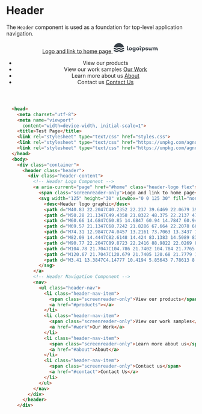 # Header

The `Header` component is used as a foundation for top-level application navigation.

<div class="mbs24"></div>

<header class="header">
  <div class="header-content">
    <!-- Header Logo Component -->
    <a aria-current="page" href="#home" class="header-logo flex">
      <span class="screenreader-only">Logo and link to home page</span>
      <svg width="125" height="30" viewBox="0 0 125 30" fill="none" xmlns="http://www.w3.org/2000/svg">
        <desc>Header logo graphic</desc>
        <path d="M40.83 22.2047C40.2352 22.237 39.6469 22.0679 39.16 21.7247C38.9566 21.5739 38.7929 21.3758 38.6831 21.1476C38.5733 20.9193 38.5208 20.6678 38.53 20.4147V11.1447C38.5252 11.1055 38.5293 11.0656 38.5422 11.0282C38.555 10.9908 38.5762 10.9569 38.6042 10.9289C38.6322 10.9009 38.6661 10.8797 38.7035 10.8669C38.7409 10.854 38.7808 10.8499 38.82 10.8547H40.5C40.69 10.8547 40.78 10.9547 40.78 11.1447V19.6947C40.78 20.0747 40.95 20.2647 41.3 20.2647C41.4484 20.2708 41.5968 20.254 41.74 20.2147C41.94 20.2147 42.05 20.2747 42.06 20.4547L42.21 21.7047C42.2172 21.7412 42.2165 21.7787 42.208 21.8149C42.1995 21.851 42.1833 21.885 42.1605 21.9143C42.1378 21.9437 42.109 21.9679 42.0762 21.9852C42.0433 22.0025 42.0071 22.0126 41.97 22.0147C41.602 22.1363 41.2175 22.2004 40.83 22.2047V22.2047Z" fill="#394149" />
        <path d="M50.28 21.1347C49.4358 21.8322 48.375 22.2137 47.28 22.2137C46.185 22.2137 45.1242 21.8322 44.28 21.1347C43.538 20.3857 43.1218 19.374 43.1218 18.3197C43.1218 17.2654 43.538 16.2537 44.28 15.5047C45.1258 14.8108 46.186 14.4316 47.28 14.4316C48.374 14.4316 49.4342 14.8108 50.28 15.5047C51.0049 16.2606 51.4096 17.2674 51.4096 18.3147C51.4096 19.362 51.0049 20.3688 50.28 21.1247V21.1347ZM45.86 19.8147C46.2517 20.1696 46.7614 20.3661 47.29 20.3661C47.8186 20.3661 48.3283 20.1696 48.72 19.8147C49.0746 19.4071 49.2698 18.885 49.2698 18.3447C49.2698 17.8044 49.0746 17.2824 48.72 16.8747C48.3283 16.5199 47.8186 16.3233 47.29 16.3233C46.7614 16.3233 46.2517 16.5199 45.86 16.8747C45.5055 17.2824 45.3102 17.8044 45.3102 18.3447C45.3102 18.885 45.5055 19.4071 45.86 19.8147Z" fill="#394149" />
        <path d="M60.66 14.6847C60.85 14.6847 60.94 14.7847 60.94 14.9747V22.1447C60.9575 22.6287 60.8669 23.1104 60.6749 23.5549C60.4829 23.9995 60.1943 24.3957 59.83 24.7147C59.0214 25.4042 57.9816 25.7615 56.92 25.7147C55.9611 25.7484 55.0151 25.4866 54.21 24.9647C53.8662 24.739 53.5725 24.4449 53.3472 24.1009C53.1218 23.7568 52.9696 23.3701 52.9 22.9647C52.9 22.7647 52.9 22.6747 53.17 22.6747H54.85C54.9213 22.6772 54.9904 22.7002 55.049 22.741C55.1075 22.7818 55.153 22.8386 55.18 22.9047C55.289 23.2084 55.5062 23.4613 55.79 23.6147C56.1359 23.7932 56.5208 23.8826 56.91 23.8747C57.1448 23.8876 57.3798 23.8535 57.6013 23.7745C57.8228 23.6956 58.0263 23.5732 58.2 23.4147C58.3587 23.2489 58.4821 23.0526 58.5629 22.8378C58.6437 22.623 58.6801 22.394 58.67 22.1647V21.5347C58.0685 21.9772 57.3364 22.2059 56.59 22.1847C56.0676 22.2037 55.5468 22.117 55.0587 21.9297C54.5707 21.7423 54.1255 21.4584 53.75 21.0947C53.029 20.3489 52.626 19.3521 52.626 18.3147C52.626 17.2774 53.029 16.2806 53.75 15.5347C54.1274 15.1743 54.573 14.8931 55.0608 14.7076C55.5486 14.5221 56.0685 14.4361 56.59 14.4547C57.358 14.4344 58.1098 14.678 58.72 15.1447V14.9847C58.7154 14.9464 58.7194 14.9075 58.7317 14.871C58.744 14.8344 58.7643 14.801 58.7911 14.7732C58.8179 14.7454 58.8506 14.724 58.8867 14.7104C58.9228 14.6968 58.9615 14.6915 59 14.6947L60.66 14.6847ZM56.78 20.4047C57.0376 20.4127 57.2939 20.364 57.5306 20.262C57.7673 20.1601 57.9788 20.0074 58.15 19.8147C58.4825 19.3854 58.6629 18.8577 58.6629 18.3147C58.6629 17.7717 58.4825 17.2441 58.15 16.8147C57.9794 16.6247 57.7692 16.4742 57.5343 16.374C57.2993 16.2739 57.0453 16.2263 56.79 16.2347C56.5294 16.2265 56.2701 16.2751 56.0301 16.3769C55.7901 16.4788 55.5751 16.6316 55.4 16.8247C55.0317 17.2354 54.838 17.7735 54.86 18.3247C54.842 18.8705 55.0313 19.4029 55.39 19.8147C55.5656 20.0073 55.7806 20.1598 56.0205 20.2616C56.2604 20.3634 56.5195 20.4123 56.78 20.4047V20.4047Z" fill="#394149" />
        <path d="M69.57 21.1347C68.7242 21.8286 67.664 22.2078 66.57 22.2078C65.476 22.2078 64.4158 21.8286 63.57 21.1347C62.8445 20.3771 62.4395 19.3687 62.4395 18.3197C62.4395 17.2708 62.8445 16.2623 63.57 15.5047C64.4166 14.8126 65.4765 14.4345 66.57 14.4345C67.6635 14.4345 68.7234 14.8126 69.57 15.5047C70.2949 16.2606 70.6996 17.2674 70.6996 18.3147C70.6996 19.362 70.2949 20.3688 69.57 21.1247V21.1347ZM65.14 19.8147C65.3317 19.9971 65.5577 20.1396 65.8049 20.234C66.0521 20.3284 66.3155 20.3729 66.58 20.3647C66.8428 20.3715 67.1044 20.3265 67.3498 20.2321C67.5951 20.1377 67.8195 19.9959 68.01 19.8147C68.3588 19.4043 68.5503 18.8833 68.5503 18.3447C68.5503 17.8061 68.3588 17.2851 68.01 16.8747C67.8195 16.6936 67.5951 16.5517 67.3498 16.4574C67.1044 16.363 66.8428 16.3179 66.58 16.3247C66.3155 16.3166 66.0521 16.361 65.8049 16.4554C65.5577 16.5498 65.3317 16.6923 65.14 16.8747C64.7912 17.2851 64.5998 17.8061 64.5998 18.3447C64.5998 18.8833 64.7912 19.4043 65.14 19.8147V19.8147Z" fill="#394149" />
        <path d="M74.31 12.9847C74.0457 13.2161 73.7063 13.3437 73.355 13.3437C73.0037 13.3437 72.6644 13.2161 72.4 12.9847C72.2802 12.8716 72.1847 12.7352 72.1194 12.5839C72.0542 12.4326 72.0205 12.2695 72.0205 12.1047C72.0205 11.9399 72.0542 11.7769 72.1194 11.6256C72.1847 11.4742 72.2802 11.3378 72.4 11.2247C72.6671 10.9992 73.0054 10.8754 73.355 10.8754C73.7046 10.8754 74.0429 10.9992 74.31 11.2247C74.4299 11.3378 74.5254 11.4742 74.5906 11.6256C74.6559 11.7769 74.6895 11.9399 74.6895 12.1047C74.6895 12.2695 74.6559 12.4326 74.5906 12.5839C74.5254 12.7352 74.4299 12.8716 74.31 12.9847V12.9847ZM74.52 22.2047C73.9256 22.2339 73.3383 22.0651 72.85 21.7247C72.6497 21.5717 72.4888 21.3729 72.381 21.145C72.2731 20.9171 72.2213 20.6667 72.23 20.4147V14.9747C72.2252 14.9355 72.2293 14.8957 72.2422 14.8583C72.255 14.8209 72.2762 14.7869 72.3042 14.7589C72.3322 14.731 72.3661 14.7097 72.4035 14.6969C72.4409 14.684 72.4808 14.6799 72.52 14.6847H74.2C74.39 14.6847 74.48 14.7847 74.48 14.9747V19.6947C74.48 20.0747 74.65 20.2647 74.99 20.2647C75.1417 20.2702 75.2933 20.2533 75.44 20.2147C75.64 20.2147 75.75 20.2747 75.76 20.4547L75.91 21.7047C75.9172 21.7412 75.9165 21.7788 75.908 21.8149C75.8995 21.8511 75.8833 21.885 75.8606 21.9143C75.8378 21.9437 75.809 21.9679 75.7762 21.9852C75.7433 22.0025 75.7071 22.0126 75.67 22.0147C75.2988 22.137 74.9109 22.2011 74.52 22.2047V22.2047Z" fill="#394149" />
        <path d="M82.09 14.4447C82.6148 14.424 83.1383 14.5089 83.6296 14.6944C84.1209 14.88 84.5699 15.1623 84.95 15.5247C85.6572 16.2837 86.0503 17.2824 86.0503 18.3197C86.0503 19.3571 85.6572 20.3558 84.95 21.1147C84.5718 21.4804 84.1233 21.7655 83.6317 21.9528C83.1401 22.1402 82.6157 22.2259 82.09 22.2047C81.3412 22.2214 80.6073 21.9932 80 21.5547V25.1647C80 25.3547 79.9 25.4447 79.71 25.4447H78.03C77.9917 25.4519 77.9522 25.4496 77.9149 25.4381C77.8777 25.4265 77.8438 25.4061 77.8162 25.3785C77.7886 25.351 77.7682 25.3171 77.7567 25.2798C77.7451 25.2426 77.7428 25.2031 77.75 25.1647V16.9647C77.7618 16.8845 77.7546 16.8027 77.7292 16.7257C77.7037 16.6488 77.6605 16.5788 77.6032 16.5215C77.5459 16.4642 77.476 16.4211 77.399 16.3956C77.3221 16.3701 77.2402 16.363 77.16 16.3747H76.83C76.61 16.3747 76.5 16.2947 76.5 16.1347V14.9547C76.4948 14.8817 76.5148 14.8091 76.5567 14.7491C76.5985 14.689 76.6597 14.6451 76.73 14.6247C77.0759 14.499 77.442 14.438 77.81 14.4447C78.177 14.4123 78.5453 14.4901 78.8678 14.6682C79.1902 14.8464 79.4522 15.1168 79.62 15.4447C79.9421 15.1189 80.3273 14.8622 80.752 14.6902C81.1767 14.5183 81.6319 14.4348 82.09 14.4447ZM80.53 19.8147C80.7083 20.0011 80.9225 20.1494 81.1597 20.2507C81.3969 20.352 81.6521 20.4042 81.91 20.4042C82.1679 20.4042 82.4232 20.352 82.6603 20.2507C82.8975 20.1494 83.1117 20.0011 83.29 19.8147C83.6656 19.3958 83.8629 18.8469 83.84 18.2847C83.8662 17.7221 83.6684 17.172 83.29 16.7547C83.1117 16.5684 82.8975 16.4201 82.6603 16.3188C82.4232 16.2175 82.1679 16.1652 81.91 16.1652C81.6521 16.1652 81.3969 16.2175 81.1597 16.3188C80.9225 16.4201 80.7083 16.5684 80.53 16.7547C80.1661 17.1793 79.9768 17.7261 80 18.2847C79.9797 18.843 80.1687 19.3887 80.53 19.8147Z" fill="#394149" />
        <path d="M90.77 22.2047C89.8723 22.2416 88.9822 22.0269 88.2 21.5847C87.8862 21.3957 87.619 21.1385 87.4181 20.832C87.2173 20.5256 87.0881 20.1779 87.04 19.8147C87.04 19.6147 87.11 19.5147 87.33 19.5147H88.8C88.8699 19.5175 88.9378 19.5395 88.996 19.5783C89.0542 19.6171 89.1006 19.6712 89.13 19.7347C89.34 20.2747 89.89 20.5447 90.77 20.5447C91.077 20.5588 91.3826 20.497 91.66 20.3647C91.7557 20.3215 91.8379 20.2531 91.8978 20.1668C91.9577 20.0805 91.993 19.9796 92 19.8747C92 19.6147 91.84 19.4347 91.52 19.3147C91.1405 19.1884 90.7481 19.1046 90.35 19.0647C89.8785 19.0114 89.4109 18.9279 88.95 18.8147C88.5018 18.7133 88.0943 18.4799 87.78 18.1447C87.5949 17.9169 87.4587 17.6534 87.3797 17.3707C87.3008 17.088 87.2809 16.792 87.3212 16.5013C87.3615 16.2105 87.4613 15.9312 87.6142 15.6806C87.7671 15.43 87.9699 15.2136 88.21 15.0447C88.9308 14.5856 89.7765 14.3619 90.63 14.4047C91.4564 14.3768 92.274 14.5812 92.99 14.9947C93.2786 15.1582 93.527 15.3839 93.7173 15.6555C93.9076 15.9271 94.0349 16.2377 94.09 16.5647C94.09 16.7647 94 16.8647 93.82 16.8647H92.34C92.2777 16.8684 92.2157 16.8532 92.1622 16.8211C92.1087 16.789 92.0661 16.7415 92.04 16.6847C91.9411 16.4479 91.7549 16.2581 91.52 16.1547C91.255 16.0161 90.959 15.9472 90.66 15.9547C90.3669 15.9388 90.0745 15.9973 89.81 16.1247C89.7168 16.1607 89.6366 16.2237 89.5795 16.3057C89.5225 16.3877 89.4913 16.4849 89.49 16.5847C89.4964 16.7215 89.5465 16.8526 89.6329 16.9588C89.7193 17.065 89.8374 17.1407 89.97 17.1747C90.354 17.3195 90.7533 17.4201 91.16 17.4747C91.6277 17.5363 92.0917 17.6231 92.55 17.7347C92.9982 17.8362 93.4057 18.0695 93.72 18.4047C93.8881 18.5894 94.018 18.8056 94.1021 19.0407C94.1862 19.2759 94.2229 19.5253 94.21 19.7747C94.2186 20.1204 94.1375 20.4624 93.9745 20.7674C93.8115 21.0724 93.5722 21.3299 93.28 21.5147C92.5329 21.9944 91.6573 22.2351 90.77 22.2047V22.2047Z" fill="#394149" />
        <path d="M104.78 21.7047C104.786 21.7402 104.784 21.7765 104.776 21.8114C104.767 21.8464 104.752 21.8792 104.73 21.9081C104.709 21.937 104.682 21.9613 104.651 21.9796C104.62 21.9979 104.586 22.0098 104.55 22.0147C104.185 22.1339 103.804 22.198 103.42 22.2047C103.04 22.2441 102.656 22.1847 102.306 22.0323C101.955 21.8799 101.65 21.6396 101.42 21.3347C100.714 21.942 99.8003 22.2536 98.87 22.2047C98.4381 22.2246 98.0068 22.1539 97.6038 21.9972C97.2008 21.8405 96.835 21.6012 96.53 21.2947C96.2271 20.9736 95.9922 20.5946 95.8392 20.1805C95.6863 19.7664 95.6186 19.3257 95.64 18.8847V14.9747C95.64 14.7847 95.73 14.6847 95.92 14.6847H97.6C97.79 14.6847 97.88 14.7847 97.88 14.9747V18.5847C97.8617 19.0345 98.0155 19.4743 98.31 19.8147C98.457 19.9707 98.6357 20.0933 98.8341 20.1744C99.0324 20.2555 99.2459 20.2931 99.46 20.2847C99.6792 20.2943 99.8981 20.2604 100.104 20.1848C100.31 20.1093 100.499 19.9937 100.66 19.8447C100.812 19.6877 100.931 19.5011 101.008 19.2964C101.086 19.0917 101.12 18.8733 101.11 18.6547V14.9747C101.11 14.7847 101.2 14.6847 101.39 14.6847H103.09C103.28 14.6847 103.37 14.7847 103.37 14.9747V19.6847C103.37 20.0747 103.54 20.2647 103.87 20.2647C104.025 20.2707 104.18 20.2539 104.33 20.2147C104.368 20.2041 104.408 20.2022 104.446 20.2092C104.485 20.2161 104.521 20.2317 104.553 20.2548C104.585 20.2779 104.611 20.3079 104.63 20.3425C104.648 20.3771 104.658 20.4155 104.66 20.4547L104.78 21.7047Z" fill="#394149" />
        <path d="M120.67 21.7047C120.679 21.7405 120.68 21.7779 120.673 21.8141C120.665 21.8502 120.65 21.8844 120.628 21.914C120.606 21.9436 120.578 21.968 120.545 21.9855C120.513 22.0029 120.477 22.0129 120.44 22.0147C120.068 22.1356 119.681 22.1997 119.29 22.2047C118.695 22.2354 118.108 22.0665 117.62 21.7247C117.409 21.5783 117.238 21.3822 117.121 21.1537C117.004 20.9252 116.945 20.6714 116.95 20.4147V18.0647C116.971 17.6163 116.821 17.1766 116.53 16.8347C116.39 16.6784 116.216 16.5552 116.023 16.4739C115.829 16.3927 115.62 16.3554 115.41 16.3647C115.221 16.3576 115.033 16.3935 114.859 16.4697C114.686 16.5459 114.533 16.6605 114.41 16.8047C114.146 17.1398 114.011 17.5586 114.03 17.9847V21.6747C114.03 21.8647 113.94 21.9647 113.75 21.9647H112.06C112.021 21.9696 111.981 21.9654 111.944 21.9526C111.906 21.9397 111.872 21.9185 111.844 21.8906C111.816 21.8626 111.795 21.8286 111.782 21.7912C111.769 21.7538 111.765 21.714 111.77 21.6747V18.0647C111.792 17.6212 111.653 17.1846 111.38 16.8347C111.258 16.6877 111.105 16.5694 110.932 16.4882C110.76 16.407 110.571 16.3648 110.38 16.3647C110.176 16.3565 109.973 16.3914 109.783 16.4673C109.593 16.5431 109.422 16.6581 109.28 16.8047C108.994 17.1291 108.847 17.5529 108.87 17.9847V21.6747C108.875 21.714 108.871 21.7538 108.858 21.7912C108.845 21.8286 108.824 21.8626 108.796 21.8906C108.768 21.9185 108.734 21.9397 108.696 21.9526C108.659 21.9654 108.619 21.9696 108.58 21.9647H106.95C106.76 21.9647 106.67 21.8647 106.67 21.6747V16.9647C106.682 16.8845 106.675 16.8027 106.649 16.7257C106.624 16.6488 106.581 16.5788 106.523 16.5215C106.466 16.4642 106.396 16.4211 106.319 16.3956C106.242 16.3701 106.16 16.363 106.08 16.3747H105.75C105.53 16.3747 105.42 16.2947 105.42 16.1347V14.9547C105.415 14.8817 105.435 14.8091 105.477 14.7491C105.519 14.689 105.58 14.6451 105.65 14.6247C105.996 14.499 106.362 14.438 106.73 14.4447C107.083 14.4146 107.438 14.485 107.753 14.6478C108.068 14.8106 108.33 15.0591 108.51 15.3647C108.847 15.045 109.247 14.7982 109.684 14.6399C110.121 14.4816 110.586 14.4152 111.05 14.4447C111.501 14.4227 111.95 14.5073 112.362 14.6914C112.773 14.8756 113.136 15.1542 113.42 15.5047C113.751 15.145 114.158 14.8634 114.611 14.68C115.064 14.4967 115.552 14.4164 116.04 14.4447C116.476 14.4243 116.912 14.4946 117.32 14.6513C117.728 14.8079 118.099 15.0474 118.41 15.3547C118.714 15.6752 118.949 16.0541 119.102 16.4684C119.255 16.8826 119.323 17.3237 119.3 17.7647V19.6947C119.3 20.0747 119.47 20.2647 119.79 20.2647C119.945 20.272 120.1 20.2551 120.25 20.2147C120.457 20.2147 120.567 20.2947 120.58 20.4547L120.67 21.7047Z" fill="#394149" />
        <path d="M3.41 13.3847C4.14777 10.4194 5.85643 7.78613 8.2639 5.90424C10.6714 4.02234 13.6393 3 16.695 3C19.7507 3 22.7186 4.02234 25.1261 5.90424C27.5336 7.78613 29.2422 10.4194 29.98 13.3847H28.78C26.7557 13.3549 24.7729 13.9599 23.11 15.1147C23.014 15.1842 22.9138 15.2477 22.81 15.3047H22.67C22.5662 15.2477 22.466 15.1842 22.37 15.1147C20.6924 13.9866 18.7166 13.3841 16.695 13.3841C14.6734 13.3841 12.6976 13.9866 11.02 15.1147C10.924 15.1842 10.8238 15.2477 10.72 15.3047H10.58C10.4762 15.2477 10.376 15.1842 10.28 15.1147C8.61714 13.9599 6.63432 13.3549 4.61 13.3847H3.41ZM26.62 19.6547C27.236 19.175 27.9995 18.924 28.78 18.9447H30.39V15.7347H28.78C27.4052 15.7181 26.0619 16.146 24.95 16.9547C24.3243 17.416 23.5674 17.6649 22.79 17.6649C22.0126 17.6649 21.2557 17.416 20.63 16.9547C19.4899 16.1611 18.1341 15.7356 16.745 15.7356C15.3559 15.7356 14.0001 16.1611 12.86 16.9547C12.2343 17.416 11.4774 17.6649 10.7 17.6649C9.92264 17.6649 9.1657 17.416 8.54 16.9547C7.4144 16.1356 6.0518 15.7072 4.66 15.7347H3V18.9447H4.61C5.39051 18.924 6.15399 19.175 6.77 19.6547C7.90801 20.4489 9.2623 20.8747 10.65 20.8747C12.0377 20.8747 13.392 20.4489 14.53 19.6547C15.1468 19.1765 15.9097 18.9257 16.69 18.9447C17.4708 18.9223 18.2348 19.1735 18.85 19.6547C19.9901 20.4484 21.3459 20.8738 22.735 20.8738C24.1241 20.8738 25.4799 20.4484 26.62 19.6547V19.6547ZM26.62 25.3947C27.236 24.915 27.9995 24.664 28.78 24.6847H30.39V21.4747H28.78C27.4052 21.4581 26.0619 21.886 24.95 22.6947C24.3243 23.156 23.5674 23.4049 22.79 23.4049C22.0126 23.4049 21.2557 23.156 20.63 22.6947C19.4899 21.9011 18.1341 21.4757 16.745 21.4757C15.3559 21.4757 14.0001 21.9011 12.86 22.6947C12.2343 23.156 11.4774 23.4049 10.7 23.4049C9.92264 23.4049 9.1657 23.156 8.54 22.6947C7.4144 21.8757 6.0518 21.4472 4.66 21.4747H3V24.6847H4.61C5.39051 24.664 6.15399 24.915 6.77 25.3947C7.90801 26.1889 9.2623 26.6147 10.65 26.6147C12.0377 26.6147 13.392 26.1889 14.53 25.3947C15.1468 24.9165 15.9097 24.6657 16.69 24.6847C17.4708 24.6623 18.2348 24.9135 18.85 25.3947C19.9901 26.1884 21.3459 26.6138 22.735 26.6138C24.1241 26.6138 25.4799 26.1884 26.62 25.3947V25.3947Z" fill="#394149" />
      </svg>
    </a>
    <!-- Header Navigation Component -->
    <nav>
      <ul class="header-nav">
        <li class="header-nav-item">
          <span class="screenreader-only">View our products</span>
          <a href="#products"></a>
        </li>
        <li class="header-nav-item">
          <span class="screenreader-only">View our work samples</span>
          <a href="#work">Our Work</a>
        </li>
        <li class="header-nav-item">
          <span class="screenreader-only">Learn more about us</span>
          <a href="#about">About</a>
        </li>
        <li class="header-nav-item">
          <span class="screenreader-only">Contact us</span>
          <a href="#contact">Contact Us</a>
        </li>
      </ul>
    </nav>
  </div>
</header>

```html
  <head>
    <meta charset="utf-8">
    <meta name="viewport"
      content="width=device-width, initial-scale=1">
    <title>Test Page</title>
    <link rel="stylesheet" type="text/css" href="styles.css">
    <link rel="stylesheet" type="text/css" href="https://unpkg.com/agnostic-css@1.0.12/public/css-dist/common.min.css">
    <link rel="stylesheet" type="text/css" href="https://unpkg.com/agnostic-css@1.0.12/public/css-dist/components.min.css">
  </head>
  <body>
    <div class="container">
      <header class="header">
        <div class="header-content">
          <!-- Header Logo Component -->
          <a aria-current="page" href="#home" class="header-logo flex">
            <span class="screenreader-only">Logo and link to home page</span>
            <svg width="125" height="30" viewBox="0 0 125 30" fill="none" xmlns="http://www.w3.org/2000/svg">
              <desc>Header logo graphic</desc>
              <path d="M40.83 22.2047C40.2352 22.237 39.6469 22.0679 39.16 21.7247C38.9566 21.5739 38.7929 21.3758 38.6831 21.1476C38.5733 20.9193 38.5208 20.6678 38.53 20.4147V11.1447C38.5252 11.1055 38.5293 11.0656 38.5422 11.0282C38.555 10.9908 38.5762 10.9569 38.6042 10.9289C38.6322 10.9009 38.6661 10.8797 38.7035 10.8669C38.7409 10.854 38.7808 10.8499 38.82 10.8547H40.5C40.69 10.8547 40.78 10.9547 40.78 11.1447V19.6947C40.78 20.0747 40.95 20.2647 41.3 20.2647C41.4484 20.2708 41.5968 20.254 41.74 20.2147C41.94 20.2147 42.05 20.2747 42.06 20.4547L42.21 21.7047C42.2172 21.7412 42.2165 21.7787 42.208 21.8149C42.1995 21.851 42.1833 21.885 42.1605 21.9143C42.1378 21.9437 42.109 21.9679 42.0762 21.9852C42.0433 22.0025 42.0071 22.0126 41.97 22.0147C41.602 22.1363 41.2175 22.2004 40.83 22.2047V22.2047Z" fill="#394149" />
              <path d="M50.28 21.1347C49.4358 21.8322 48.375 22.2137 47.28 22.2137C46.185 22.2137 45.1242 21.8322 44.28 21.1347C43.538 20.3857 43.1218 19.374 43.1218 18.3197C43.1218 17.2654 43.538 16.2537 44.28 15.5047C45.1258 14.8108 46.186 14.4316 47.28 14.4316C48.374 14.4316 49.4342 14.8108 50.28 15.5047C51.0049 16.2606 51.4096 17.2674 51.4096 18.3147C51.4096 19.362 51.0049 20.3688 50.28 21.1247V21.1347ZM45.86 19.8147C46.2517 20.1696 46.7614 20.3661 47.29 20.3661C47.8186 20.3661 48.3283 20.1696 48.72 19.8147C49.0746 19.4071 49.2698 18.885 49.2698 18.3447C49.2698 17.8044 49.0746 17.2824 48.72 16.8747C48.3283 16.5199 47.8186 16.3233 47.29 16.3233C46.7614 16.3233 46.2517 16.5199 45.86 16.8747C45.5055 17.2824 45.3102 17.8044 45.3102 18.3447C45.3102 18.885 45.5055 19.4071 45.86 19.8147Z" fill="#394149" />
              <path d="M60.66 14.6847C60.85 14.6847 60.94 14.7847 60.94 14.9747V22.1447C60.9575 22.6287 60.8669 23.1104 60.6749 23.5549C60.4829 23.9995 60.1943 24.3957 59.83 24.7147C59.0214 25.4042 57.9816 25.7615 56.92 25.7147C55.9611 25.7484 55.0151 25.4866 54.21 24.9647C53.8662 24.739 53.5725 24.4449 53.3472 24.1009C53.1218 23.7568 52.9696 23.3701 52.9 22.9647C52.9 22.7647 52.9 22.6747 53.17 22.6747H54.85C54.9213 22.6772 54.9904 22.7002 55.049 22.741C55.1075 22.7818 55.153 22.8386 55.18 22.9047C55.289 23.2084 55.5062 23.4613 55.79 23.6147C56.1359 23.7932 56.5208 23.8826 56.91 23.8747C57.1448 23.8876 57.3798 23.8535 57.6013 23.7745C57.8228 23.6956 58.0263 23.5732 58.2 23.4147C58.3587 23.2489 58.4821 23.0526 58.5629 22.8378C58.6437 22.623 58.6801 22.394 58.67 22.1647V21.5347C58.0685 21.9772 57.3364 22.2059 56.59 22.1847C56.0676 22.2037 55.5468 22.117 55.0587 21.9297C54.5707 21.7423 54.1255 21.4584 53.75 21.0947C53.029 20.3489 52.626 19.3521 52.626 18.3147C52.626 17.2774 53.029 16.2806 53.75 15.5347C54.1274 15.1743 54.573 14.8931 55.0608 14.7076C55.5486 14.5221 56.0685 14.4361 56.59 14.4547C57.358 14.4344 58.1098 14.678 58.72 15.1447V14.9847C58.7154 14.9464 58.7194 14.9075 58.7317 14.871C58.744 14.8344 58.7643 14.801 58.7911 14.7732C58.8179 14.7454 58.8506 14.724 58.8867 14.7104C58.9228 14.6968 58.9615 14.6915 59 14.6947L60.66 14.6847ZM56.78 20.4047C57.0376 20.4127 57.2939 20.364 57.5306 20.262C57.7673 20.1601 57.9788 20.0074 58.15 19.8147C58.4825 19.3854 58.6629 18.8577 58.6629 18.3147C58.6629 17.7717 58.4825 17.2441 58.15 16.8147C57.9794 16.6247 57.7692 16.4742 57.5343 16.374C57.2993 16.2739 57.0453 16.2263 56.79 16.2347C56.5294 16.2265 56.2701 16.2751 56.0301 16.3769C55.7901 16.4788 55.5751 16.6316 55.4 16.8247C55.0317 17.2354 54.838 17.7735 54.86 18.3247C54.842 18.8705 55.0313 19.4029 55.39 19.8147C55.5656 20.0073 55.7806 20.1598 56.0205 20.2616C56.2604 20.3634 56.5195 20.4123 56.78 20.4047V20.4047Z" fill="#394149" />
              <path d="M69.57 21.1347C68.7242 21.8286 67.664 22.2078 66.57 22.2078C65.476 22.2078 64.4158 21.8286 63.57 21.1347C62.8445 20.3771 62.4395 19.3687 62.4395 18.3197C62.4395 17.2708 62.8445 16.2623 63.57 15.5047C64.4166 14.8126 65.4765 14.4345 66.57 14.4345C67.6635 14.4345 68.7234 14.8126 69.57 15.5047C70.2949 16.2606 70.6996 17.2674 70.6996 18.3147C70.6996 19.362 70.2949 20.3688 69.57 21.1247V21.1347ZM65.14 19.8147C65.3317 19.9971 65.5577 20.1396 65.8049 20.234C66.0521 20.3284 66.3155 20.3729 66.58 20.3647C66.8428 20.3715 67.1044 20.3265 67.3498 20.2321C67.5951 20.1377 67.8195 19.9959 68.01 19.8147C68.3588 19.4043 68.5503 18.8833 68.5503 18.3447C68.5503 17.8061 68.3588 17.2851 68.01 16.8747C67.8195 16.6936 67.5951 16.5517 67.3498 16.4574C67.1044 16.363 66.8428 16.3179 66.58 16.3247C66.3155 16.3166 66.0521 16.361 65.8049 16.4554C65.5577 16.5498 65.3317 16.6923 65.14 16.8747C64.7912 17.2851 64.5998 17.8061 64.5998 18.3447C64.5998 18.8833 64.7912 19.4043 65.14 19.8147V19.8147Z" fill="#394149" />
              <path d="M74.31 12.9847C74.0457 13.2161 73.7063 13.3437 73.355 13.3437C73.0037 13.3437 72.6644 13.2161 72.4 12.9847C72.2802 12.8716 72.1847 12.7352 72.1194 12.5839C72.0542 12.4326 72.0205 12.2695 72.0205 12.1047C72.0205 11.9399 72.0542 11.7769 72.1194 11.6256C72.1847 11.4742 72.2802 11.3378 72.4 11.2247C72.6671 10.9992 73.0054 10.8754 73.355 10.8754C73.7046 10.8754 74.0429 10.9992 74.31 11.2247C74.4299 11.3378 74.5254 11.4742 74.5906 11.6256C74.6559 11.7769 74.6895 11.9399 74.6895 12.1047C74.6895 12.2695 74.6559 12.4326 74.5906 12.5839C74.5254 12.7352 74.4299 12.8716 74.31 12.9847V12.9847ZM74.52 22.2047C73.9256 22.2339 73.3383 22.0651 72.85 21.7247C72.6497 21.5717 72.4888 21.3729 72.381 21.145C72.2731 20.9171 72.2213 20.6667 72.23 20.4147V14.9747C72.2252 14.9355 72.2293 14.8957 72.2422 14.8583C72.255 14.8209 72.2762 14.7869 72.3042 14.7589C72.3322 14.731 72.3661 14.7097 72.4035 14.6969C72.4409 14.684 72.4808 14.6799 72.52 14.6847H74.2C74.39 14.6847 74.48 14.7847 74.48 14.9747V19.6947C74.48 20.0747 74.65 20.2647 74.99 20.2647C75.1417 20.2702 75.2933 20.2533 75.44 20.2147C75.64 20.2147 75.75 20.2747 75.76 20.4547L75.91 21.7047C75.9172 21.7412 75.9165 21.7788 75.908 21.8149C75.8995 21.8511 75.8833 21.885 75.8606 21.9143C75.8378 21.9437 75.809 21.9679 75.7762 21.9852C75.7433 22.0025 75.7071 22.0126 75.67 22.0147C75.2988 22.137 74.9109 22.2011 74.52 22.2047V22.2047Z" fill="#394149" />
              <path d="M82.09 14.4447C82.6148 14.424 83.1383 14.5089 83.6296 14.6944C84.1209 14.88 84.5699 15.1623 84.95 15.5247C85.6572 16.2837 86.0503 17.2824 86.0503 18.3197C86.0503 19.3571 85.6572 20.3558 84.95 21.1147C84.5718 21.4804 84.1233 21.7655 83.6317 21.9528C83.1401 22.1402 82.6157 22.2259 82.09 22.2047C81.3412 22.2214 80.6073 21.9932 80 21.5547V25.1647C80 25.3547 79.9 25.4447 79.71 25.4447H78.03C77.9917 25.4519 77.9522 25.4496 77.9149 25.4381C77.8777 25.4265 77.8438 25.4061 77.8162 25.3785C77.7886 25.351 77.7682 25.3171 77.7567 25.2798C77.7451 25.2426 77.7428 25.2031 77.75 25.1647V16.9647C77.7618 16.8845 77.7546 16.8027 77.7292 16.7257C77.7037 16.6488 77.6605 16.5788 77.6032 16.5215C77.5459 16.4642 77.476 16.4211 77.399 16.3956C77.3221 16.3701 77.2402 16.363 77.16 16.3747H76.83C76.61 16.3747 76.5 16.2947 76.5 16.1347V14.9547C76.4948 14.8817 76.5148 14.8091 76.5567 14.7491C76.5985 14.689 76.6597 14.6451 76.73 14.6247C77.0759 14.499 77.442 14.438 77.81 14.4447C78.177 14.4123 78.5453 14.4901 78.8678 14.6682C79.1902 14.8464 79.4522 15.1168 79.62 15.4447C79.9421 15.1189 80.3273 14.8622 80.752 14.6902C81.1767 14.5183 81.6319 14.4348 82.09 14.4447ZM80.53 19.8147C80.7083 20.0011 80.9225 20.1494 81.1597 20.2507C81.3969 20.352 81.6521 20.4042 81.91 20.4042C82.1679 20.4042 82.4232 20.352 82.6603 20.2507C82.8975 20.1494 83.1117 20.0011 83.29 19.8147C83.6656 19.3958 83.8629 18.8469 83.84 18.2847C83.8662 17.7221 83.6684 17.172 83.29 16.7547C83.1117 16.5684 82.8975 16.4201 82.6603 16.3188C82.4232 16.2175 82.1679 16.1652 81.91 16.1652C81.6521 16.1652 81.3969 16.2175 81.1597 16.3188C80.9225 16.4201 80.7083 16.5684 80.53 16.7547C80.1661 17.1793 79.9768 17.7261 80 18.2847C79.9797 18.843 80.1687 19.3887 80.53 19.8147Z" fill="#394149" />
              <path d="M90.77 22.2047C89.8723 22.2416 88.9822 22.0269 88.2 21.5847C87.8862 21.3957 87.619 21.1385 87.4181 20.832C87.2173 20.5256 87.0881 20.1779 87.04 19.8147C87.04 19.6147 87.11 19.5147 87.33 19.5147H88.8C88.8699 19.5175 88.9378 19.5395 88.996 19.5783C89.0542 19.6171 89.1006 19.6712 89.13 19.7347C89.34 20.2747 89.89 20.5447 90.77 20.5447C91.077 20.5588 91.3826 20.497 91.66 20.3647C91.7557 20.3215 91.8379 20.2531 91.8978 20.1668C91.9577 20.0805 91.993 19.9796 92 19.8747C92 19.6147 91.84 19.4347 91.52 19.3147C91.1405 19.1884 90.7481 19.1046 90.35 19.0647C89.8785 19.0114 89.4109 18.9279 88.95 18.8147C88.5018 18.7133 88.0943 18.4799 87.78 18.1447C87.5949 17.9169 87.4587 17.6534 87.3797 17.3707C87.3008 17.088 87.2809 16.792 87.3212 16.5013C87.3615 16.2105 87.4613 15.9312 87.6142 15.6806C87.7671 15.43 87.9699 15.2136 88.21 15.0447C88.9308 14.5856 89.7765 14.3619 90.63 14.4047C91.4564 14.3768 92.274 14.5812 92.99 14.9947C93.2786 15.1582 93.527 15.3839 93.7173 15.6555C93.9076 15.9271 94.0349 16.2377 94.09 16.5647C94.09 16.7647 94 16.8647 93.82 16.8647H92.34C92.2777 16.8684 92.2157 16.8532 92.1622 16.8211C92.1087 16.789 92.0661 16.7415 92.04 16.6847C91.9411 16.4479 91.7549 16.2581 91.52 16.1547C91.255 16.0161 90.959 15.9472 90.66 15.9547C90.3669 15.9388 90.0745 15.9973 89.81 16.1247C89.7168 16.1607 89.6366 16.2237 89.5795 16.3057C89.5225 16.3877 89.4913 16.4849 89.49 16.5847C89.4964 16.7215 89.5465 16.8526 89.6329 16.9588C89.7193 17.065 89.8374 17.1407 89.97 17.1747C90.354 17.3195 90.7533 17.4201 91.16 17.4747C91.6277 17.5363 92.0917 17.6231 92.55 17.7347C92.9982 17.8362 93.4057 18.0695 93.72 18.4047C93.8881 18.5894 94.018 18.8056 94.1021 19.0407C94.1862 19.2759 94.2229 19.5253 94.21 19.7747C94.2186 20.1204 94.1375 20.4624 93.9745 20.7674C93.8115 21.0724 93.5722 21.3299 93.28 21.5147C92.5329 21.9944 91.6573 22.2351 90.77 22.2047V22.2047Z" fill="#394149" />
              <path d="M104.78 21.7047C104.786 21.7402 104.784 21.7765 104.776 21.8114C104.767 21.8464 104.752 21.8792 104.73 21.9081C104.709 21.937 104.682 21.9613 104.651 21.9796C104.62 21.9979 104.586 22.0098 104.55 22.0147C104.185 22.1339 103.804 22.198 103.42 22.2047C103.04 22.2441 102.656 22.1847 102.306 22.0323C101.955 21.8799 101.65 21.6396 101.42 21.3347C100.714 21.942 99.8003 22.2536 98.87 22.2047C98.4381 22.2246 98.0068 22.1539 97.6038 21.9972C97.2008 21.8405 96.835 21.6012 96.53 21.2947C96.2271 20.9736 95.9922 20.5946 95.8392 20.1805C95.6863 19.7664 95.6186 19.3257 95.64 18.8847V14.9747C95.64 14.7847 95.73 14.6847 95.92 14.6847H97.6C97.79 14.6847 97.88 14.7847 97.88 14.9747V18.5847C97.8617 19.0345 98.0155 19.4743 98.31 19.8147C98.457 19.9707 98.6357 20.0933 98.8341 20.1744C99.0324 20.2555 99.2459 20.2931 99.46 20.2847C99.6792 20.2943 99.8981 20.2604 100.104 20.1848C100.31 20.1093 100.499 19.9937 100.66 19.8447C100.812 19.6877 100.931 19.5011 101.008 19.2964C101.086 19.0917 101.12 18.8733 101.11 18.6547V14.9747C101.11 14.7847 101.2 14.6847 101.39 14.6847H103.09C103.28 14.6847 103.37 14.7847 103.37 14.9747V19.6847C103.37 20.0747 103.54 20.2647 103.87 20.2647C104.025 20.2707 104.18 20.2539 104.33 20.2147C104.368 20.2041 104.408 20.2022 104.446 20.2092C104.485 20.2161 104.521 20.2317 104.553 20.2548C104.585 20.2779 104.611 20.3079 104.63 20.3425C104.648 20.3771 104.658 20.4155 104.66 20.4547L104.78 21.7047Z" fill="#394149" />
              <path d="M120.67 21.7047C120.679 21.7405 120.68 21.7779 120.673 21.8141C120.665 21.8502 120.65 21.8844 120.628 21.914C120.606 21.9436 120.578 21.968 120.545 21.9855C120.513 22.0029 120.477 22.0129 120.44 22.0147C120.068 22.1356 119.681 22.1997 119.29 22.2047C118.695 22.2354 118.108 22.0665 117.62 21.7247C117.409 21.5783 117.238 21.3822 117.121 21.1537C117.004 20.9252 116.945 20.6714 116.95 20.4147V18.0647C116.971 17.6163 116.821 17.1766 116.53 16.8347C116.39 16.6784 116.216 16.5552 116.023 16.4739C115.829 16.3927 115.62 16.3554 115.41 16.3647C115.221 16.3576 115.033 16.3935 114.859 16.4697C114.686 16.5459 114.533 16.6605 114.41 16.8047C114.146 17.1398 114.011 17.5586 114.03 17.9847V21.6747C114.03 21.8647 113.94 21.9647 113.75 21.9647H112.06C112.021 21.9696 111.981 21.9654 111.944 21.9526C111.906 21.9397 111.872 21.9185 111.844 21.8906C111.816 21.8626 111.795 21.8286 111.782 21.7912C111.769 21.7538 111.765 21.714 111.77 21.6747V18.0647C111.792 17.6212 111.653 17.1846 111.38 16.8347C111.258 16.6877 111.105 16.5694 110.932 16.4882C110.76 16.407 110.571 16.3648 110.38 16.3647C110.176 16.3565 109.973 16.3914 109.783 16.4673C109.593 16.5431 109.422 16.6581 109.28 16.8047C108.994 17.1291 108.847 17.5529 108.87 17.9847V21.6747C108.875 21.714 108.871 21.7538 108.858 21.7912C108.845 21.8286 108.824 21.8626 108.796 21.8906C108.768 21.9185 108.734 21.9397 108.696 21.9526C108.659 21.9654 108.619 21.9696 108.58 21.9647H106.95C106.76 21.9647 106.67 21.8647 106.67 21.6747V16.9647C106.682 16.8845 106.675 16.8027 106.649 16.7257C106.624 16.6488 106.581 16.5788 106.523 16.5215C106.466 16.4642 106.396 16.4211 106.319 16.3956C106.242 16.3701 106.16 16.363 106.08 16.3747H105.75C105.53 16.3747 105.42 16.2947 105.42 16.1347V14.9547C105.415 14.8817 105.435 14.8091 105.477 14.7491C105.519 14.689 105.58 14.6451 105.65 14.6247C105.996 14.499 106.362 14.438 106.73 14.4447C107.083 14.4146 107.438 14.485 107.753 14.6478C108.068 14.8106 108.33 15.0591 108.51 15.3647C108.847 15.045 109.247 14.7982 109.684 14.6399C110.121 14.4816 110.586 14.4152 111.05 14.4447C111.501 14.4227 111.95 14.5073 112.362 14.6914C112.773 14.8756 113.136 15.1542 113.42 15.5047C113.751 15.145 114.158 14.8634 114.611 14.68C115.064 14.4967 115.552 14.4164 116.04 14.4447C116.476 14.4243 116.912 14.4946 117.32 14.6513C117.728 14.8079 118.099 15.0474 118.41 15.3547C118.714 15.6752 118.949 16.0541 119.102 16.4684C119.255 16.8826 119.323 17.3237 119.3 17.7647V19.6947C119.3 20.0747 119.47 20.2647 119.79 20.2647C119.945 20.272 120.1 20.2551 120.25 20.2147C120.457 20.2147 120.567 20.2947 120.58 20.4547L120.67 21.7047Z" fill="#394149" />
              <path d="M3.41 13.3847C4.14777 10.4194 5.85643 7.78613 8.2639 5.90424C10.6714 4.02234 13.6393 3 16.695 3C19.7507 3 22.7186 4.02234 25.1261 5.90424C27.5336 7.78613 29.2422 10.4194 29.98 13.3847H28.78C26.7557 13.3549 24.7729 13.9599 23.11 15.1147C23.014 15.1842 22.9138 15.2477 22.81 15.3047H22.67C22.5662 15.2477 22.466 15.1842 22.37 15.1147C20.6924 13.9866 18.7166 13.3841 16.695 13.3841C14.6734 13.3841 12.6976 13.9866 11.02 15.1147C10.924 15.1842 10.8238 15.2477 10.72 15.3047H10.58C10.4762 15.2477 10.376 15.1842 10.28 15.1147C8.61714 13.9599 6.63432 13.3549 4.61 13.3847H3.41ZM26.62 19.6547C27.236 19.175 27.9995 18.924 28.78 18.9447H30.39V15.7347H28.78C27.4052 15.7181 26.0619 16.146 24.95 16.9547C24.3243 17.416 23.5674 17.6649 22.79 17.6649C22.0126 17.6649 21.2557 17.416 20.63 16.9547C19.4899 16.1611 18.1341 15.7356 16.745 15.7356C15.3559 15.7356 14.0001 16.1611 12.86 16.9547C12.2343 17.416 11.4774 17.6649 10.7 17.6649C9.92264 17.6649 9.1657 17.416 8.54 16.9547C7.4144 16.1356 6.0518 15.7072 4.66 15.7347H3V18.9447H4.61C5.39051 18.924 6.15399 19.175 6.77 19.6547C7.90801 20.4489 9.2623 20.8747 10.65 20.8747C12.0377 20.8747 13.392 20.4489 14.53 19.6547C15.1468 19.1765 15.9097 18.9257 16.69 18.9447C17.4708 18.9223 18.2348 19.1735 18.85 19.6547C19.9901 20.4484 21.3459 20.8738 22.735 20.8738C24.1241 20.8738 25.4799 20.4484 26.62 19.6547V19.6547ZM26.62 25.3947C27.236 24.915 27.9995 24.664 28.78 24.6847H30.39V21.4747H28.78C27.4052 21.4581 26.0619 21.886 24.95 22.6947C24.3243 23.156 23.5674 23.4049 22.79 23.4049C22.0126 23.4049 21.2557 23.156 20.63 22.6947C19.4899 21.9011 18.1341 21.4757 16.745 21.4757C15.3559 21.4757 14.0001 21.9011 12.86 22.6947C12.2343 23.156 11.4774 23.4049 10.7 23.4049C9.92264 23.4049 9.1657 23.156 8.54 22.6947C7.4144 21.8757 6.0518 21.4472 4.66 21.4747H3V24.6847H4.61C5.39051 24.664 6.15399 24.915 6.77 25.3947C7.90801 26.1889 9.2623 26.6147 10.65 26.6147C12.0377 26.6147 13.392 26.1889 14.53 25.3947C15.1468 24.9165 15.9097 24.6657 16.69 24.6847C17.4708 24.6623 18.2348 24.9135 18.85 25.3947C19.9901 26.1884 21.3459 26.6138 22.735 26.6138C24.1241 26.6138 25.4799 26.1884 26.62 25.3947V25.3947Z" fill="#394149" />
            </svg>
          </a>
          <!-- Header Navigation Component -->
          <nav>
            <ul class="header-nav">
              <li class="header-nav-item">
                <span class="screenreader-only">View our products</span>
                <a href="#products"></a>
              </li>
              <li class="header-nav-item">
                <span class="screenreader-only">View our work samples</span>
                <a href="#work">Our Work</a>
              </li>
              <li class="header-nav-item">
                <span class="screenreader-only">Learn more about us</span>
                <a href="#about">About</a>
              </li>
              <li class="header-nav-item">
                <span class="screenreader-only">Contact us</span>
                <a href="#contact">Contact Us</a>
              </li>
            </ul>
          </nav>
        </div>
      </header>
    </div>
```
